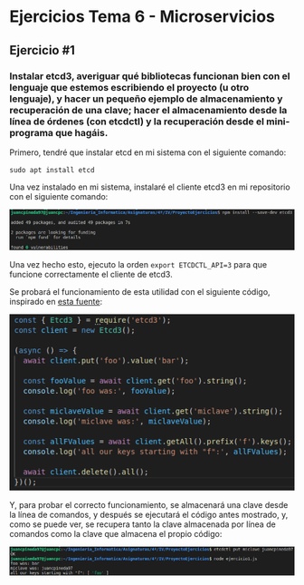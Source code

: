 # Ejercicios Tema 6 - Microservicios

## Ejercicio #1
### Instalar etcd3, averiguar qué bibliotecas funcionan bien con el lenguaje que estemos escribiendo el proyecto (u otro lenguaje), y hacer un pequeño ejemplo de almacenamiento y recuperación de una clave; hacer el almacenamiento desde la línea de órdenes (con etcdctl) y la recuperación desde el mini-programa que hagáis.

Primero, tendré que instalar etcd en mi sistema con el siguiente comando:
~~~
sudo apt install etcd
~~~

Una vez instalado en mi sistema, instalaré el cliente etcd3 en mi repositorio con el siguiente comando:

![screenshot_T6_E1_1](capturas/screenshot_T6_E1_1.png)

Una vez hecho esto, ejecuto la orden `export ETCDCTL_API=3` para que funcione correctamente el cliente de etcd3.

Se probará el funcionamiento de esta utilidad con el siguiente código, inspirado en [esta fuente](https://www.npmjs.com/package/etcd3#quickstart):

![screenshot_T6_E1_3](capturas/screenshot_T6_E1_3.png)

Y, para probar el correcto funcionamiento, se almacenará una clave desde la línea de comandos, y después se ejecutará el código antes mostrado, y, como se puede ver, se recupera tanto la clave almacenada por línea de comandos como la clave que almacena el propio código:

![screenshot_T6_E1_2](capturas/screenshot_T6_E1_2.png)